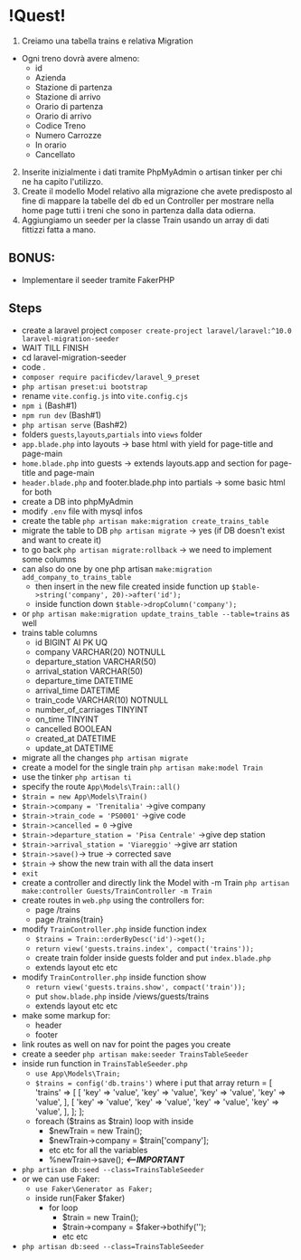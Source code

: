 # !Quest! #

1. Creiamo una tabella trains e relativa Migration
 - Ogni treno dovrà avere almeno:
    - id
    - Azienda
    - Stazione di partenza
    - Stazione di arrivo
    - Orario di partenza
    - Orario di arrivo
    - Codice Treno
    - Numero Carrozze
    - In orario
    - Cancellato

2. Inserite inizialmente i dati tramite PhpMyAdmin o artisan tinker per chi ne ha capito l'utilizzo.
3. Create il modello Model relativo alla migrazione che avete predisposto al fine di mappare la tabelle del db ed un Controller per mostrare nella home page tutti i treni che sono in partenza dalla data odierna.
4. Aggiungiamo un seeder per la classe Train usando un array di dati fittizzi fatta a mano.

## BONUS: ##
- Implementare il seeder tramite FakerPHP

## Steps ##

- create a laravel project `composer create-project laravel/laravel:^10.0 laravel-migration-seeder`
- WAIT TILL FINISH
- cd laravel-migration-seeder
- code .
- `composer require pacificdev/laravel_9_preset`
- `php artisan preset:ui bootstrap`
- rename `vite.config.js` into `vite.config.cjs`
- `npm i` (Bash#1)
- `npm run dev` (Bash#1)
- `php artisan serve` (Bash#2)
- folders `guests`,`layouts`,`partials` into `views` folder
- `app.blade.php` into layouts -> base html with yield for page-title and page-main
- `home.blade.php` into guests -> extends layouts.app and section for page-title and page-main
- `header.blade.php` and footer.blade.php into partials -> some basic html for both
- create a DB into phpMyAdmin
- modify `.env` file with mysql infos
- create the table `php artisan make:migration create_trains_table`
- migrate the table to DB `php artisan migrate` -> yes (if DB doesn't exist and want to create it)
- to go back `php artisan migrate:rollback` -> we need to implement some columns
- can also do one by one php artisan `make:migration add_company_to_trains_table`
    - then insert in the new file created inside function up `$table->string('company', 20)->after('id');`
    - inside function down `$table->dropColumn('company');`
- or `php artisan make:migration update_trains_table --table=trains` as well
- trains table columns
    - id BIGINT AI PK UQ
    - company VARCHAR(20) NOTNULL
    - departure_station VARCHAR(50)
    - arrival_station VARCHAR(50)
    - departure_time DATETIME
    - arrival_time DATETIME
    - train_code VARCHAR(10) NOTNULL
    - number_of_carriages TINYINT
    - on_time TINYINT
    - cancelled BOOLEAN
    - created_at DATETIME
    - update_at DATETIME
- migrate all the changes `php artisan migrate`
- create a model for the single train `php artisan make:model Train`
- use the tinker `php artisan ti`
- specify the route `App\Models\Train::all()`
- `$train = new App\Models\Train()`
- `$train->company = 'Trenitalia'` ->give company
- `$train->train_code = 'PS0001'` ->give code
- `$train->cancelled = 0` ->give
- `$train->departure_station = 'Pisa Centrale'` ->give dep station
- `$train->arrival_station = 'Viareggio'` ->give arr station
- `$train->save()`-> true -> corrected save
- `$train` -> show the new train with all the data insert
- `exit`
- create a controller and directly link the Model with -m Train `php artisan make:controller Guests/TrainController -m Train`
- create routes in `web.php` using the controllers for:
    - page /trains
    - page /trains{train}
- modify `TrainController.php` inside function index
    - `$trains = Train::orderByDesc('id')->get();`
    - `return view('guests.trains.index', compact('trains'));`
    - create train folder inside guests folder and put `index.blade.php`
    - extends layout etc etc
- modify `TrainController.php` inside function show
    - `return view('guests.trains.show', compact('train'));`
    - put `show.blade.php` inside /views/guests/trains
    - extends layout etc etc
- make some markup for:
    - header
    - footer
- link routes as well on nav for point the pages you create
- create a seeder `php artisan make:seeder TrainsTableSeeder`
- inside run function in `TrainsTableSeeder.php`
    - `use App\Models\Train;`
    - `$trains = config('db.trains')` where i put that array
    return = 
    [   
        'trains' =>
        [
            [
                'key' => 'value',
                'key' => 'value',
                'key' => 'value',
                'key' => 'value',
            ],
            [
                'key' => 'value',
                'key' => 'value',
                'key' => 'value',
                'key' => 'value',
            ],
        ];
    ];
    - foreach ($trains as $train) loop with inside
        - $newTrain = new Train();
        - $newTrain->company = $train['company'];
        - etc etc for all the variables
        - %newTrain->save(); ***<--IMPORTANT***
- `php artisan db:seed --class=TrainsTableSeeder`
- or we can use Faker:
    - `use Faker\Generator as Faker;`
    - inside run(Faker $faker)
        - for loop
            - $train = new Train();
            - $train->company = $faker->bothify('');
            - etc etc 
- `php artisan db:seed --class=TrainsTableSeeder`